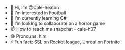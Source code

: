 - 👋 Hi, I’m @Cale-heaton
- 👀 I’m interested in Football
- 🌱 I’m currently learning C#
- 💞️ I’m looking to collaborate on a horror game
- 📫 How to reach me snapchat - cale-h07
- 😄 Pronouns: him
- ⚡ Fun fact: SSL on Rocket league, Unreal on Fortnite

<!---
Cale-heaton/Cale-heaton is a ✨ special ✨ repository because its `README.md` (this file) appears on your GitHub profile.
You can click the Preview link to take a look at your changes.
--->

